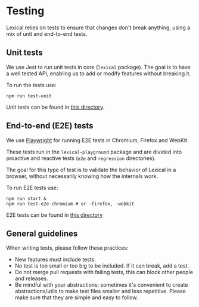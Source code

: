 # Testing

Lexical relies on tests to ensure that changes don't break anything, using a mix of unit and end-to-end tests.

## Unit tests

We use Jest to run unit tests in core (`lexical` package). The goal is to have a well tested API, enabling us to add or modify features without breaking it.

To run the tests use:

```
npm run test-unit
```

Unit tests can be found in [this directory](/packages/lexical/src/__tests__).

## End-to-end (E2E) tests

We use [Playwright](https://playwright.dev/) for running E2E tests in Chromium, Firefox and WebKit.

These tests run in the `lexical-playground` package and are divided into proactive and reactive tests (`e2e` and `regression` directories).

The goal for this type of test is to validate the behavior of Lexical in a browser, without necessarily knowing how the internals work.

To run E2E tests use:

```
npm run start &
npm run test-e2e-chromium # or -firefox, -webkit
```

E2E tests can be found in [this directory](/packages/lexical-playground/__tests__)

## General guidelines

When writing tests, please follow these practices:

- New features must include tests.
- No test is too small or too big to be included. If it can break, add a test.
- Do not merge pull requests with failing tests, this can block other people and releases.
- Be mindful with your abstractions: sometimes it's convenient to create abstractions/utils to make test files smaller and less repetitive. Please make sure that they are simple and easy to follow.

